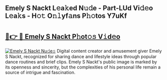 ## Emely S Nackt L𝚎a𝚔ed N𝚞𝚍e - Part-LUd Vi𝚍𝚎o L𝚎a𝚔s - H𝚘𝚝 O𝚗𝚕yf𝚊ns P𝚑𝚘tos Y7uKf

# <h2><a href="http://kf407zb.oniu.top/?m=Emely+S+Nackt">🔗👉 🔴 Emely S Nackt P𝚑ot𝚘𝚜 V𝚒d𝚎o</a></h2>

[![Emely S Nackt Nu𝚍e𝚜](https://i.imgur.com/0qMVB7G.gif)](http://kf407zb.oniu.top/?m=Emely+S+Nackt)
Digital content creator and amusement giver Emely S Nackt, recognized for sharing dance and lifestyle ideas through popular dance routines and brief clips. Emely S Nackt's public image is marked by its openness and sincerity, but the complexities of his personal life remain a source of intrigue and fascination.  
